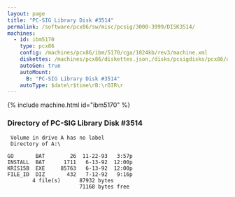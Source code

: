 ```yaml
---
layout: page
title: "PC-SIG Library Disk #3514"
permalink: /software/pcx86/sw/misc/pcsig/3000-3999/DISK3514/
machines:
  - id: ibm5170
    type: pcx86
    config: /machines/pcx86/ibm/5170/cga/1024kb/rev3/machine.xml
    diskettes: /machines/pcx86/diskettes.json,/disks/pcsigdisks/pcx86/diskettes.json
    autoGen: true
    autoMount:
      B: "PC-SIG Library Disk #3514"
    autoType: $date\r$time\rB:\rDIR\r
---
```


{% include machine.html id="ibm5170" %}

### Directory of PC-SIG Library Disk #3514

     Volume in drive A has no label
     Directory of A:\

    GO       BAT        26  11-22-93   3:57p
    INSTALL  BAT      1711   6-13-92  12:00p
    KRIS15B  EXE     85763   6-13-92  12:00p
    FILE_ID  DIZ       432   7-12-92   9:16p
            4 file(s)      87932 bytes
                           71168 bytes free
